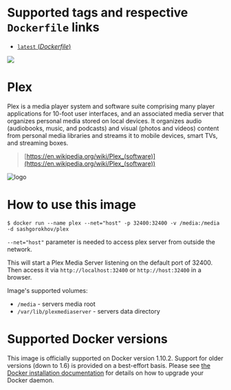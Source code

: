 # Supported tags and respective `Dockerfile` links

-	[`latest` (*Dockerfile*)](https://github.com/sashgorokhov/docker-plex/blob/master/Dockerfile)

[![](https://badge.imagelayers.io/sashgorokhov/plex:latest.svg)](https://imagelayers.io/?images=sashgorokhov/plex:latest 'Get your own badge on imagelayers.io')

# Plex

Plex is a media player system and software suite comprising many player applications for 10-foot user interfaces, and an associated media server that organizes personal media stored on local devices. It organizes audio (audiobooks, music, and podcasts) and visual (photos and videos) content from personal media libraries and streams it to mobile devices, smart TVs, and streaming boxes.

> [https://en.wikipedia.org/wiki/Plex_(software)](https://en.wikipedia.org/wiki/Plex_(software))

![logo](https://worldvectorlogo.com/logos/plex.svg)

# How to use this image

```console
$ docker run --name plex --net="host" -p 32400:32400 -v /media:/media -d sashgorokhov/plex
```
`--net="host"` parameter is needed to access plex server from outside the network.


This will start a Plex Media Server listening on the default port of 32400.
Then access it via `http://localhost:32400` or `http://host:32400` in a browser.

Image's supported volumes:
- `/media` - servers media root
- `/var/lib/plexmediaserver` - servers data directory

# Supported Docker versions

This image is officially supported on Docker version 1.10.2.
Support for older versions (down to 1.6) is provided on a best-effort basis.
Please see [the Docker installation documentation](https://docs.docker.com/installation/) for details on how to upgrade your Docker daemon.
